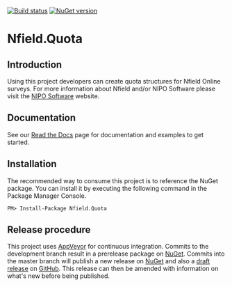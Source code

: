 [![Build status](https://niposoftware.visualstudio.com/_apis/public/build/definitions/15ce0e91-931d-4fbf-9169-8c3dde412b54/269/badge)](https://niposoftware.visualstudio.com/Nfield/_build/index?definitionId=269) [![NuGet version](https://badge.fury.io/nu/Nfield.Quota.svg)](https://badge.fury.io/nu/Nfield.Quota)

# Nfield.Quota

## Introduction
Using this project developers can create quota structures for Nfield Online surveys. For more information about Nfield and/or NIPO Software please visit the [NIPO Software] website.

## Documentation
See our [Read the Docs](http://nfieldquota.readthedocs.io/en/latest/getting_started/) page for documentation and examples to get started.

## Installation
The recommended way to consume this project is to reference the NuGet package. You can install it by executing the following command in the Package Manager Console.

```
PM> Install-Package Nfield.Quota
```

## Release procedure
This project uses [AppVeyor] for continuous integration. Commits to the development branch result in a prerelease package on [NuGet]. Commits into the master branch will publish a new release on [NuGet] and also a [draft release] on [GitHub]. This release can then be amended with information on what's new before being published.

[NIPO Software]: http://www.niposoftware.com
[AppVeyor]: http://www.appveyor.com
[NuGet]: http://nuget.org
[GitHub]: https://github.com
[draft release]: https://github.com/NIPOSoftware/Nfield.Quota/releases
